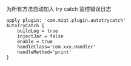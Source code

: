 为所有方法自动加入 try catch 监控错误日志

```
apply plugin: 'com.miqt.plugin.autotrycatch'
AutoTryCatch {
    buildLog = true
    injectJar = false
    enable = true
    handleClass='com.xxx.Handler'
    handleMethod='print'
}
```